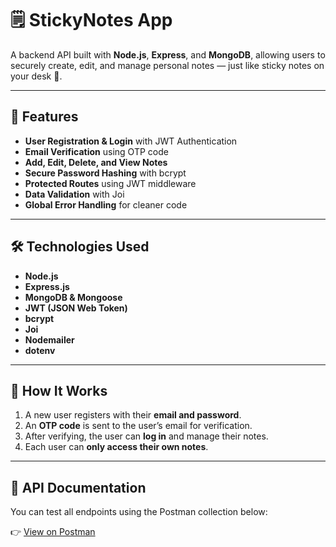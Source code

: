 # 🗒️ StickyNotes App

A backend API built with **Node.js**, **Express**, and **MongoDB**, allowing users to securely create, edit, and manage personal notes — just like sticky notes on your desk 📝.

---

## 🚀 Features
- **User Registration & Login** with JWT Authentication  
- **Email Verification** using OTP code  
- **Add, Edit, Delete, and View Notes**  
- **Secure Password Hashing** with bcrypt  
- **Protected Routes** using JWT middleware  
- **Data Validation** with Joi  
- **Global Error Handling** for cleaner code  

---

## 🛠️ Technologies Used
- **Node.js**  
- **Express.js**  
- **MongoDB & Mongoose**  
- **JWT (JSON Web Token)**  
- **bcrypt**  
- **Joi**  
- **Nodemailer**  
- **dotenv**

---

## 📖 How It Works
1. A new user registers with their **email and password**.  
2. An **OTP code** is sent to the user’s email for verification.  
3. After verifying, the user can **log in** and manage their notes.  
4. Each user can **only access their own notes**.  

---
## 🧪 API Documentation

You can test all endpoints using the Postman collection below:

👉 [View on Postman](https://documenter.getpostman.com/view/34513809/2sB3QJNAHN)
